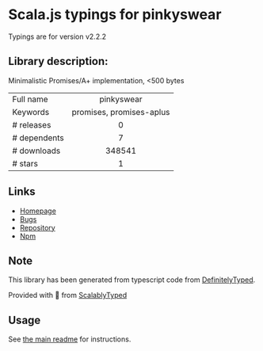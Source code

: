 
# Scala.js typings for pinkyswear

Typings are for version v2.2.2

## Library description:
Minimalistic Promises/A+ implementation, <500 bytes

|                    |                 |
| ------------------ | :-------------: |
| Full name          | pinkyswear |
| Keywords           | promises, promises-aplus |
| # releases         | 0 |
| # dependents       | 7 |
| # downloads        | 348541 |
| # stars            | 1 |

## Links
- [Homepage](https://github.com/timjansen/PinkySwear.js#readme)
- [Bugs](https://github.com/timjansen/PinkySwear.js/issues)
- [Repository](https://github.com/timjansen/PinkySwear.js)
- [Npm](https://www.npmjs.com/package/pinkyswear)
    


## Note
This library has been generated from typescript code from [DefinitelyTyped](https://definitelytyped.org).

Provided with :purple_heart: from [ScalablyTyped](https://github.com/oyvindberg/ScalablyTyped)

## Usage
See [the main readme](../../readme.md) for instructions.


